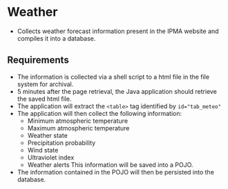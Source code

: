 # Weather

* Collects weather forecast information present in the IPMA website and compiles it into a database.

## Requirements

* The information is collected via a shell script to a html file in the file system for archival.
* 5 minutes after the page retrieval, the Java application should retrieve the saved html file.
* The application will extract the ``<table>`` tag identified by ``id="tab_meteo"``
* The application will then collect the following information:
	* Minimum atmospheric temperature
	* Maximum atmospheric temperature
	* Weather state
	* Precipitation probability
	* Wind state
	* Ultraviolet index
	* Weather alerts
This information will be saved into a POJO.
* The information contained in the POJO will then be persisted into the database.